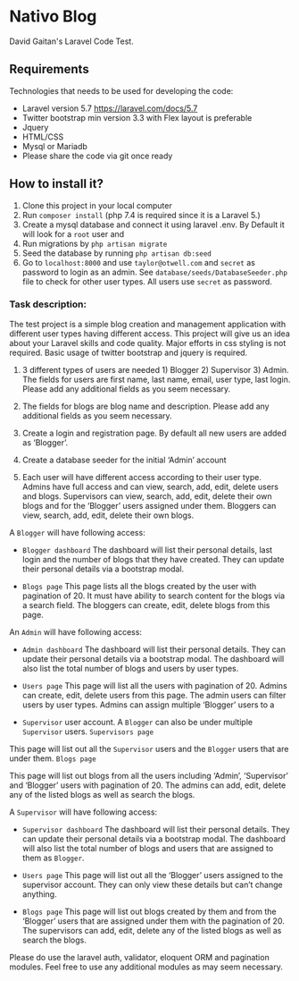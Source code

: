 # Nativo Blog

David Gaitan's Laravel Code Test.

## Requirements

Technologies that needs to be used for developing the code:
- Laravel version 5.7 https://laravel.com/docs/5.7
- Twitter bootstrap min version 3.3 with Flex layout is preferable
- Jquery
- HTML/CSS
- Mysql or Mariadb
- Please share the code via git once ready

## How to install it?

1. Clone this project in your local computer
2. Run `composer install` (php 7.4 is required since it is a Laravel 5.)
3. Create a mysql database and connect it using laravel .env. By Default it will look for a `root` user and 
4. Run migrations by `php artisan migrate`
5. Seed the database by running `php artisan db:seed`
6. Go to `localhost:8000` and use `taylor@otwell.com` and `secret` as password to login as an admin. See `database/seeds/DatabaseSeeder.php` file to check for other user types. All users use `secret` as password.

### Task description:
The test project is a simple blog creation and management application with different user
types having different access. This project will give us an idea about your Laravel skills
and code quality. Major efforts in css styling is not required. Basic usage of twitter
bootstrap and jquery is required.

1) 3 different types of users are needed 1) Blogger 2) Supervisor 3) Admin. The fields
for users are first name, last name, email, user type, last login. Please add any additional
fields as you seem necessary.

2) The fields for blogs are blog name and description. Please add any additional fields as
you seem necessary.

3) Create a login and registration page. By default all new users are added as ‘Blogger’.

4) Create a database seeder for the initial ‘Admin’ account

5) Each user will have different access according to their user type. Admins have full
access and can view, search, add, edit, delete users and blogs. Supervisors can view,
search, add, edit, delete their own blogs and for the ‘Blogger’ users assigned under them.
Bloggers can view, search, add, edit, delete their own blogs.

A `Blogger` will have following access:
- `Blogger dashboard`
The dashboard will list their personal details, last login and the number of blogs that they have created.
They can update their personal details via a bootstrap modal.

- `Blogs page`
This page lists all the blogs created by the user with pagination of 20. It must have ability to search
content for the blogs via a search field. The bloggers can create, edit, delete blogs from this page.

An `Admin` will have following access:
- `Admin dashboard`
The dashboard will list their personal details. They can update their personal details via a bootstrap
modal. The dashboard will also list the total number of blogs and users by user types.

- `Users page`
This page will list all the users with pagination of 20. Admins can create, edit, delete users from this
page. The admin users can filter users by user types. Admins can assign multiple ‘Blogger’ users to a

- `Supervisor` user account. A `Blogger` can also be under multiple `Supervisor` users.
`Supervisors page`

This page will list out all the `Supervisor` users and the `Blogger` users that are under them.
`Blogs page`

This page will list out blogs from all the users including ‘Admin’, ‘Supervisor’ and ‘Blogger’ users
with pagination of 20. The admins can add, edit, delete any of the listed blogs as well as search the
blogs.

A `Supervisor` will have following access:
- `Supervisor dashboard`
The dashboard will list their personal details. They can update their personal details via a bootstrap
modal. The dashboard will also list the total number of blogs and users that are assigned to them as
`Blogger`.

- `Users page`
This page will list out all the ‘Blogger’ users assigned to the supervisor account. They can only view
these details but can’t change anything.

- `Blogs page`
This page will list out blogs created by them and from the ‘Blogger’ users that are assigned under them
with the pagination of 20. The supervisors can add, edit, delete any of the listed blogs as well as search
the blogs.

Please do use the laravel auth, validator, eloquent ORM and pagination modules. Feel
free to use any additional modules as may seem necessary.